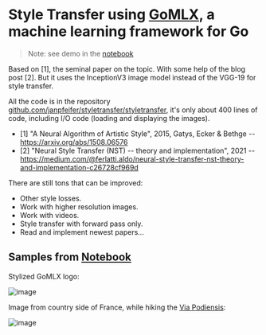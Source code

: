 # Style Transfer using [GoMLX](github.com/gomlx/gomlx), a machine learning framework for Go

> Note: see demo in the [notebook](https://github.com/janpfeifer/styletransfer/blob/main/demo.ipynb)

Based on [1], the seminal paper on the topic. With some help of the blog post [2]. But it uses the InceptionV3 image model instead of the VGG-19 for style transfer.

All the code is in the repository [github.com/janpfeifer/styletransfer/styletransfer](https://github.com/janpfeifer/styletransfer/styletransfer),
it's only about 400 lines of code, including I/O code (loading and displaying the images).

* [1] "A Neural Algorithm of Artistic Style", 2015, Gatys, Ecker & Bethge -- https://arxiv.org/abs/1508.06576
* [2] "Neural Style Transfer (NST) -- theory and implementation", 2021 -- https://medium.com/@ferlatti.aldo/neural-style-transfer-nst-theory-and-implementation-c26728cf969d

There are still tons that can be improved:

* Other style losses.
* Work with higher resolution images.
* Work with videos.
* Style transfer with forward pass only.
* Read and implement newest papers...

## Samples from [Notebook](https://github.com/janpfeifer/styletransfer/blob/main/demo.ipynb)

Stylized GoMLX logo:

![image](https://github.com/user-attachments/assets/5d6ed0b0-7226-459d-af4a-7486482c6d7b)

Image from country side of France, while hiking the [Via Podiensis](https://en.wikipedia.org/wiki/Via_Podiensis):

![image](https://github.com/user-attachments/assets/4800fd8b-e297-4dbd-bec9-13291d758225)
